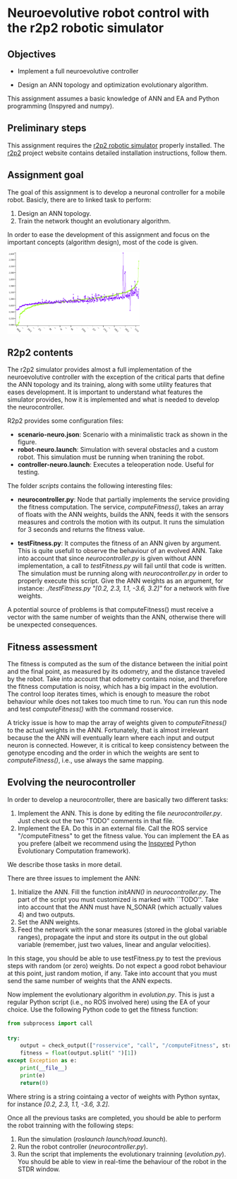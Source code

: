 # Neuroevolutive robot control with the r2p2 robotic simulator

## Objectives

* Implement a full neuroevolutive controller

* Design an ANN topology and optimization evolutionary algorithm.

This assignment assumes a basic knowledge of ANN and EA and Python programming (Inspyred and numpy).

## Preliminary steps

This assignment requires the [r2p2 robotic simulator](https://github.com/ISG-UAH/r2p2) properly installed. The [r2p2](https://github.com/ISG-UAH/r2p2) project website contains detailed installation instructions, follow them.

## Assignment goal

The goal of this assignment is to develop a neuronal controller for a mobile robot. Basicly, there are to linked task to perform:

1. Design an ANN topology.
2. Train the network thought an evolutionary algorithm.

In order to ease the development of this assignment and focus on the important concepts (algorithm design), most of the code is given.

<img align="center" src="regression.png" width="300">

## R2p2 contents

The r2p2 simulator provides almost a full implementation of the neuroevolutive controller with the exception of the critical parts that define the ANN topology and its training, along with some utility features that eases development. It is important to understand what features the simulator provides, how it is implemented and what is needed to develop the neurocontroller.

R2p2 provides some configuration files:

* **scenario-neuro.json**: Scenario with a minimalistic track as shown in the figure.
* **robot-neuro.launch**: Simulation with several obstacles and a custom robot. This simulation must be running when tranining the robot.
* **controller-neuro.launch**: Executes a teleoperation node. Useful for testing.

The folder *scripts* contains the following interesting files:

* **neurocontroller.py**: Node that partially implements the service providing the fitness computation. The service, *computeFitness()*, takes an array of floats with the ANN weights, builds the ANN, feeds it with the sensors measures and controls the motion with its output. It runs the simulation for 3 seconds and returns the fitness value.

* **testFitness.py**: It computes the fitness of an ANN given by argument. This is quite usefull to observe the behaviour of an evolved ANN. Take into account that since *neurocontroller.py* is given without ANN implementation, a call to *testFitness.py* will fail until that code is written. The simulation must be running along with *neurocontroller.py* in order to properly execute this script. Give the ANN weights as an argument, for instance: *./testFitness.py "[0.2, 2.3, 1.1, -3.6, 3.2]"* for a network with five weights.

A potential source of problems is that computeFitness() must receive a vector with the same number of weights than the ANN, otherwise there will be unexpected consequences.

## Fitness assessment

The fitness is computed as the sum of the distance between the initial point and the final point, as measured by its odometry, and the distance traveled by the robot. Take into account that odometry contains noise, and therefore the fitness computation is noisy, which has a big impact in the evolution. The control loop iterates  times, which is enough to measure the robot behaviour while does not takes too much time to run. You can run this node and test *computeFitness()* with the command rosservice.

A tricky issue is how to map the array of weights given to *computeFitness()* to the actual weights in the ANN. Fortunately, that is almost irrelevant because the the ANN will eventually learn where each input and output neuron is connected. However, it is critical to keep consistency between the genotype encoding and the order in which the weights are sent to *computeFitness()*, i.e., use always the same mapping.

## Evolving the neurocontroller

In order to develop a neurocontroller, there are basically two different tasks:

1. Implement the ANN. This is done by editing the file *neurocontroller.py*. Just check out the two "TODO" comments in that file. 
2. Implement the EA. Do this in an external file. Call the ROS service "/computeFitness" to get the fitness value. You can implement the EA as you prefere (albeit we recommend using the [Inspyred](https://pythonhosted.org/inspyred/) Python Evolutionary Computation framework).

We describe those tasks in more detail.

There are three issues to implement the ANN:

1. Initialize the ANN. Fill the function *initANN()* in *neurocontroller.py*. The part of the script you must customized is marked with ``TODO''. Take into account that the ANN must have N_SONAR (which actually values 4) and two outputs.
2. Set the ANN weights.
3. Feed the network with the sonar measures (stored in the global variable ranges), propagate the input and store its output in the out global variable (remember, just two values, linear and angular velocities).

In this stage, you should be able to use testFitness.py to test the previous steps with random (or zero) weights. Do not expect a good robot behaviour at this point, just random motion, if any. Take into account that you must send the same number of weights that the ANN expects.

Now implement the evolutionary algorithm in *evolution.py*. This is just a regular Python script (i.e., no ROS involved here) using the EA of your choice. Use the following Python code to get the fitness function:

```Python
from subprocess import call

try:
	output = check_output(["rosservice", "call", "/computeFitness", string]) 
	fitness = float(output.split(" ")[1])
except Exception as e:
	print(__file__)
	print(e)
	return(0)

```

Where string is a string cointaing a vector of weights with Python syntax, for instance *[0.2, 2.3, 1.1, -3.6, 3.2]*.

Once all the previous tasks are completed, you should be able to perform the robot trainning with the following steps:

1. Run the simulation (*roslaunch launch/road.launch*).
2. Run the robot controller (*neurocontroller.py*).
3. Run the script that implements the evolutionary trainning (*evolution.py*). You should be able to view in real-time the behaviour of the robot in the STDR window.
